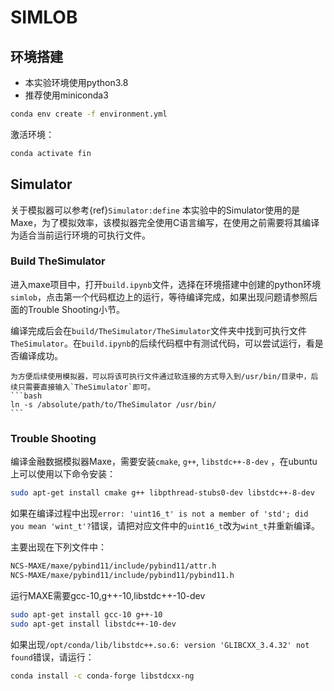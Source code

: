 # SIMLOB

## 环境搭建
* 本实验环境使用python3.8
* 推荐使用miniconda3
```bash
conda env create -f environment.yml
```

激活环境：
```bash
conda activate fin
```


## Simulator
关于模拟器可以参考{ref}`Simulator:define`
本实验中的Simulator使用的是Maxe，为了模拟效率，该模拟器完全使用C语言编写，在使用之前需要将其编译为适合当前运行环境的可执行文件。

### Build TheSimulator
进入maxe项目中，打开`build.ipynb`文件，选择在环境搭建中创建的python环境`simlob`，点击第一个代码框边上的运行，等待编译完成，如果出现问题请参照后面的Trouble Shooting小节。

编译完成后会在`build/TheSimulator/TheSimulator`文件夹中找到可执行文件`TheSimulator`。在`build.ipynb`的后续代码框中有测试代码，可以尝试运行，看是否编译成功。

````{tip}
为方便后续使用模拟器，可以将该可执行文件通过软连接的方式导入到/usr/bin/目录中，后续只需要直接输入`TheSimulator`即可。
```bash
ln -s /absolute/path/to/TheSimulator /usr/bin/
```

````


### Trouble Shooting
编译金融数据模拟器Maxe，需要安装`cmake`, `g++`, `libstdc++-8-dev` ，在ubuntu上可以使用以下命令安装：

```bash
sudo apt-get install cmake g++ libpthread-stubs0-dev libstdc++-8-dev
```

如果在编译过程中出现`error: 'uint16_t' is not a member of 'std'; did you mean 'wint_t'?`错误，请把对应文件中的`uint16_t`改为`wint_t`并重新编译。

主要出现在下列文件中：
```bash
NCS-MAXE/maxe/pybind11/include/pybind11/attr.h
NCS-MAXE/maxe/pybind11/include/pybind11/pybind11.h
```

运行MAXE需要gcc-10,g++-10,libstdc++-10-dev
```bash
sudo apt-get install gcc-10 g++-10
sudo apt-get install libstdc++-10-dev
```

如果出现`/opt/conda/lib/libstdc++.so.6: version 'GLIBCXX_3.4.32' not found`错误，请运行：
```bash
conda install -c conda-forge libstdcxx-ng
```

